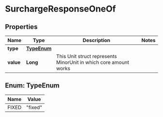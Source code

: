 

# SurchargeResponseOneOf


## Properties

| Name | Type | Description | Notes |
|------------ | ------------- | ------------- | -------------|
|**type** | [**TypeEnum**](#TypeEnum) |  |  |
|**value** | **Long** | This Unit struct represents MinorUnit in which core amount works |  |



## Enum: TypeEnum

| Name | Value |
|---- | -----|
| FIXED | &quot;fixed&quot; |



